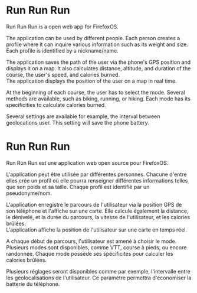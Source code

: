 <h1>Run Run Run</h1>

<p>Run Run Run is a open web app for FirefoxOS.</p>

<p>The application can be used by different people. Each person creates a profile where it can inquire various information such as its weight and size. Each profile is identified by a nickname/name.</p>

<p>The application saves the path of the user via the phone's GPS position and displays it on a map. It also calculates distance, altitude, and duration of the course, the user's speed, and calories burned.<br />
The application displays the position of the user on a map in real time.</p>

<p>At the beginning of each course, the user has to select the mode. Several methods are available, such as biking, running, or hiking. Each mode has its specificities to calculate calories burned.</p>

<p>Several settings are available for example, the interval between geolocations user. This setting will save the phone battery.</p>

</hr>

<h1>Run Run Run</h1>

<p>Run Run Run est une application web open source pour FirefoxOS.</p>

<p>L'application peut être utilisée par différentes personnes. Chacune d'entre elles crée un profil où elle pourra renseigner différentes informations telles que son poids et sa taille. Chaque profil est identifié par un pseudonyme/nom.</p>

<p>L'application enregistre le parcours de l'utilisateur via la position GPS de son téléphone et l'affiche sur une carte. Elle calcule également la distance, le dénivelé, et la durée du parcours, la vitesse de l'utilisateur, et les calories brûlées.<br />
L'application affiche la position de l'utilisateur sur une carte en temps réel.</p>

<p>A chaque début de parcours, l'utilisateur est amené à choisir le mode. Plusieurs modes sont disponibles, comme VTT, course à pieds, ou encore randonnée. Chaque mode possède ses spécificités pour calculer les calories brûlées.</p>

<p>Plusieurs réglages seront disponibles comme par exemple, l'intervalle entre les géolocalisations de l'utilisateur. Ce paramètre permettra d'économiser la batterie du téléphone.</p>